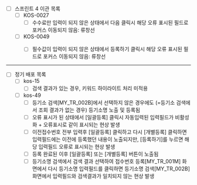 - [ ] 스프린트 4 이관 목록
	- [ ] KOS-0027
		- [ ] 수수료만 입력이 되지 않은 상태에서 다음 클릭시 해당 오류 표시된 필드로 포커스 이동되지 않음: 류창선
	- [ ] KOS-0049
		- [ ] 필수값이 입력이 되지 않은 상태에서 등록하기 클릭시 해당 오류 표시된 필드로 포커스 이동되지 않음: 류창선




***
- [ ] 정기 배포 목록
	- [ ] kos-15
		- [ ] 검색 결과가 있는 경우, 키워드 하이라이트 처리 미적용
	- [ ] kos-49
		- [ ] 등기소 검색[MY_TR_002B]에서 선택하지 않은 경우에도 (=등기소 검색에서 조회 결과가 없는 경우) 등기소명 노출 및 등록됨
		- [ ] 오류 표시가 된 상태에서 [일괄등록] 클릭시 자동입력된 입력필드가 비활성화 + 오류표시로 같이 표시되는 현상 발생
		- [ ] 이전접수번호 전부 입력후 [일괄등록] 클릭하고 다시 [개별등록] 클릭하면 입력필드에는 이전에 등록했던 내용이 노출되지만, [등록하기]를 누르면 해당 입력필드 오류로 표시되는 현상 발생
		- [ ] 등록 완료된 이후 [일괄등록] 또는 [개별등록] 버튼이 노출됨
		- [ ] 등기소명 검색에서 검색 결과 선택하여 접수번호 등록[MY_TR_001M] 화면에서 다시 등기소명 입력필드를 클릭하면 등기소명 검색[MY_TR_002B] 화면에서 입력필드와 검색결과가 일치되지 않는 현상 발생
